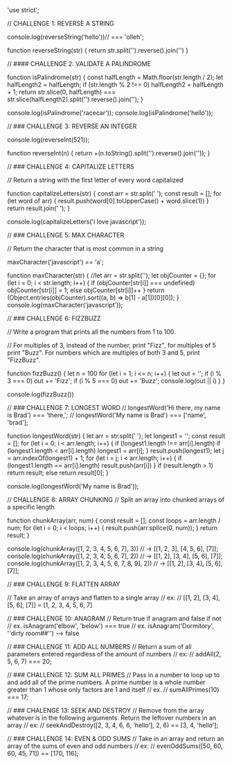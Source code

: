'use strict';

// CHALLENGE 1: REVERSE A STRING

console.log(reverseString('hello'))// === 'olleh';

function reverseString(str) {
    return str.split('').reverse().join('')
}

// #### CHALLENGE 2: VALIDATE A PALINDROME

function isPalindrome(str) {
    const halfLength = Math.floor(str.length / 2);
    let halfLength2 = halfLength;
    if (str.length % 2 !== 0)
        halfLength2 = halfLength + 1;
    return str.slice(0, halfLength) === str.slice(halfLength2).split('').reverse().join('');
}

console.log(isPalindrome('racecar'));
console.log(isPalindrome('hello'));

// ### CHALLENGE 3: REVERSE AN INTEGER

console.log(reverseInt(521));

function reverseInt(n) {
    return +(n.toString().split('').reverse().join(''));
}

// ### CHALLENGE 4: CAPITALIZE LETTERS

// Return a string with the first letter of every word capitalized

function capitalizeLetters(str) {
    const arr = str.split(' ');
    const result = [];
    for (let word of arr) {
        result.push(word[0].toUpperCase() + word.slice(1))
    }
    return result.join(' ');
}

console.log(capitalizeLetters('i love javascript'));

// ### CHALLENGE 5: MAX CHARACTER

// Return the character that is most common in a string

maxCharacter('javascript') == 'a';

function maxCharacter(str) {
    //let arr = str.split('');
    let objCounter = {};
    for (let i = 0; i < str.length; i++) {
        if (objCounter[str[i]] === undefined)
            objCounter[str[i]] = 1;
        else
            objCounter[str[i]]++
    }
    return (Object.entries(objCounter).sort((a, b) => b[1] - a[1])[0][0]);
}
console.log(maxCharacter('javascript'));

// ### CHALLENGE 6: FIZZBUZZ

// Write a program that prints all the numbers from 1 to 100.

// For multiples of 3, instead of the number, print "Fizz", for multiples of 5 print "Buzz". For numbers which are multiples of both 3 and 5, print "FizzBuzz".

function fizzBuzz() {
    let n = 100
    for (let i = 1; i <= n; i++) {
        let out = '';
        if (i % 3 === 0)
            out += 'Fizz';
        if (i % 5 === 0)
            out += 'Buzz';
        console.log(out || i)
    }
}

console.log(fizzBuzz())

// ### CHALLENGE 7: LONGEST WORD
// longestWord('Hi there, my name is Brad') === 'there,';
// longestWord('My name is Brad') === ['name', 'brad'];

function longestWord(str) {
    let arr = str.split(' ');
    let longest1 = '';
    const result = [];
    for (let i = 0; i < arr.length; i++) {
        if (longest1.length !== arr[i].length)
            if (longest1.length < arr[i].length)
                longest1 = arr[i];
    }
    result.push(longest1);
    let j = arr.indexOf(longest1) + 1;
    for (let i = j; i < arr.length; i++) {
        if (longest1.length == arr[i].length)
            result.push(arr[i])
    }
    if (result.length > 1)
        return result;
    else
        return result[0];
}

console.log(longestWord('My name is Brad'));

// CHALLENGE 8: ARRAY CHUNKING
// Split an array into chunked arrays of a specific length

function chunkArray(arr, num) {
    const result = [];
    const loops = arr.length / num;
    for (let i = 0; i < loops; i++) {
        result.push(arr.splice(0, num));
    } return result;
}

console.log(chunkArray([1, 2, 3, 4, 5, 6, 7], 3))
// -> [[1, 2, 3], [4, 5, 6], [7]];
console.log(chunkArray([1, 2, 3, 4, 5, 6, 7], 2))
// -> [[1, 2], [3, 4], [5, 6], [7]];
console.log(chunkArray([1, 2, 3, 4, 5, 6, 7, 8, 9], 2))
// -> [[1, 2], [3, 4], [5, 6], [7]];


// ### CHALLENGE 9: FLATTEN ARRAY

// Take an array of arrays and flatten to a single array
// ex:
// [[1, 2], [3, 4], [5, 6], [7]] = [1, 2, 3, 4, 5, 6, 7]


// ### CHALLENGE 10: ANAGRAM
// Return true if anagram and false if not
// ex. isAnagram('elbow', 'below') === true
// ex. isAnagram('Dormitory', ''dirty room##'') --> false


// ### CHALLENGE 11: ADD ALL NUMBERS
// Return a sum of all parameters entered regardless of the amount of numbers
// ex:
// addAll(2, 5, 6, 7) === 20;

// ### CHALLENGE 12: SUM ALL PRIMES
// Pass in a number to loop up to and add all of the prime numbers. A prime number is a whole number greater than 1 whose only factors are 1 and itself
// ex.
// sumAllPrimes(10) === 17;

// ### CHALENGE 13: SEEK AND DESTROY
// Remove from the array whatever is in the following arguments. Return the leftover numbers in an array
// ex:
// seekAndDestroy([2, 3, 4, 6, 6, 'hello'], 2, 6) == [3, 4, 'hello'];

// ### CHALLENGE 14: EVEN & ODD SUMS
// Take in an array and return an array of the sums of even and odd numbers
// ex:
// evenOddSums([50, 60, 60, 45, 71]) == [170, 116];
